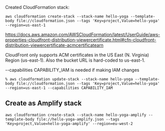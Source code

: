 Created CloudFormation stack:

```
aws cloudformation create-stack --stack-name hello-yoga --template-body file://cloudformation.json --tags 'Key=project,Value=hello-yoga' --region=us-east-1
```

https://docs.aws.amazon.com/AWSCloudFormation/latest/UserGuide/aws-properties-cloudfront-distribution-viewercertificate.html#cfn-cloudfront-distribution-viewercertificate-acmcertificatearn

CloudFront only supports ACM certificates in the US East (N. Virginia) Region (us-east-1).
Also the bucket URL is hard-coded to us-east-1.

--capabilities CAPABILITY_IAM is needed if making IAM changes

```
% aws cloudformation update-stack --stack-name hello-yoga --template-body file://cloudformation.json --tags 'Key=project,Value=hello-yoga' --region=us-east-1 --capabilities CAPABILITY_IAM
```

## Create as Amplify stack

```
aws cloudformation create-stack --stack-name hello-yoga-amplify --template-body file://hello-yoga-amplify.json --tags 'Key=project,Value=hello-yoga-amplify' --region=eu-west-2
```
